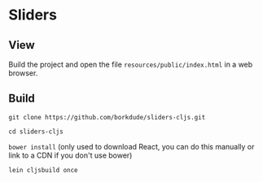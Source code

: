 # Sliders

## View

Build the project and open the file `resources/public/index.html` in a web browser.

## Build

`git clone https://github.com/borkdude/sliders-cljs.git` 

`cd sliders-cljs` 

`bower install` (only used to download React, you can do this manually or link to a CDN if you don't use bower)

`lein cljsbuild once` 

